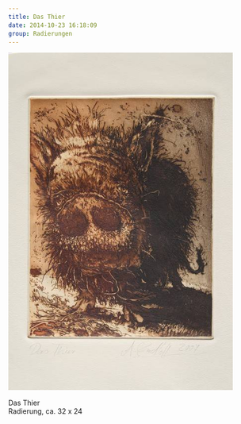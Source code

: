```yaml
---
title: Das Thier
date: 2014-10-23 16:18:09
group: Radierungen
---
```

![Das Thier](/img/radierungen/das-thier.jpg)

Das Thier<br>
Radierung, ca. 32 x 24
